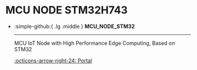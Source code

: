 # MCU NODE STM32H743

<div class="grid cards" markdown>

-   :simple-github:{ .lg .middle } __MCU_NODE_STM32__

    ---

    MCU IoT Node with High Performance Edge Computing, Based on STM32


    [:octicons-arrow-right-24: <a href="https://github.com/Shuaiwen-Cui/MCU_NODE_STM32.git" target="_blank"> Portal </a>](#)

</div>

